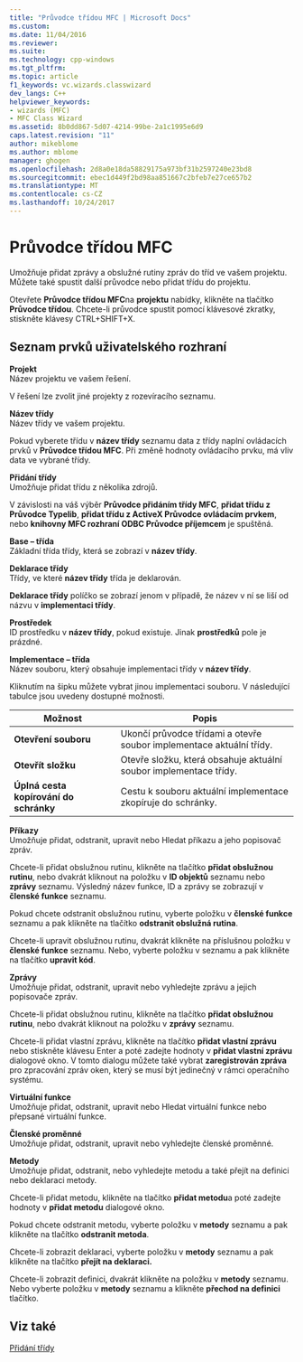 ```yaml
---
title: "Průvodce třídou MFC | Microsoft Docs"
ms.custom: 
ms.date: 11/04/2016
ms.reviewer: 
ms.suite: 
ms.technology: cpp-windows
ms.tgt_pltfrm: 
ms.topic: article
f1_keywords: vc.wizards.classwizard
dev_langs: C++
helpviewer_keywords:
- wizards (MFC)
- MFC Class Wizard
ms.assetid: 8b0dd867-5d07-4214-99be-2a1c1995e6d9
caps.latest.revision: "11"
author: mikeblome
ms.author: mblome
manager: ghogen
ms.openlocfilehash: 2d8a0e18da58829175a973bf31b2597240e23bd8
ms.sourcegitcommit: ebec1d449f2bd98aa851667c2bfeb7e27ce657b2
ms.translationtype: MT
ms.contentlocale: cs-CZ
ms.lasthandoff: 10/24/2017
---
```

# <a name="mfc-class-wizard"></a>Průvodce třídou MFC
Umožňuje přidat zprávy a obslužné rutiny zpráv do tříd ve vašem projektu. Můžete také spustit další průvodce nebo přidat třídu do projektu.  
  
 Otevřete **Průvodce třídou MFC**na **projektu** nabídky, klikněte na tlačítko **Průvodce třídou**. Chcete-li průvodce spustit pomocí klávesové zkratky, stiskněte klávesy CTRL+SHIFT+X.  
  
## <a name="uielement-list"></a>Seznam prvků uživatelského rozhraní  
 **Projekt**  
 Název projektu ve vašem řešení.  
  
 V řešení lze zvolit jiné projekty z rozevíracího seznamu.  
  
 **Název třídy**  
 Název třídy ve vašem projektu.  
  
 Pokud vyberete třídu v **název třídy** seznamu data z třídy naplní ovládacích prvků v **Průvodce třídou MFC**. Při změně hodnoty ovládacího prvku, má vliv data ve vybrané třídy.  
  
 **Přidání třídy**  
 Umožňuje přidat třídu z několika zdrojů.  
  
 V závislosti na váš výběr **Průvodce přidáním třídy MFC**, **přidat třídu z Průvodce Typelib**, **přidat třídu z ActiveX Průvodce ovládacím prvkem**, nebo **knihovny MFC rozhraní ODBC Průvodce příjemcem** je spuštěná.  
  
 **Base – třída**  
 Základní třída třídy, která se zobrazí v **název třídy**.  
  
 **Deklarace třídy**  
 Třídy, ve které **název třídy** třída je deklarován.  
  
 **Deklarace třídy** políčko se zobrazí jenom v případě, že název v ní se liší od názvu v **implementaci třídy**.  
  
 **Prostředek**  
 ID prostředku v **název třídy**, pokud existuje. Jinak **prostředků** pole je prázdné.  
  
 **Implementace – třída**  
 Název souboru, který obsahuje implementaci třídy v **název třídy**.  
  
 Kliknutím na šipku můžete vybrat jinou implementaci souboru. V následující tabulce jsou uvedeny dostupné možnosti.  
  
|Možnost|Popis|  
|------------|-----------------|  
|**Otevření souboru**|Ukončí průvodce třídami a otevře soubor implementace aktuální třídy.|  
|**Otevřít složku**|Otevře složku, která obsahuje aktuální soubor implementace třídy.|  
|**Úplná cesta kopírování do schránky**|Cestu k souboru aktuální implementace zkopíruje do schránky.|  
  
 **Příkazy**  
 Umožňuje přidat, odstranit, upravit nebo Hledat příkazu a jeho popisovač zpráv.  
  
 Chcete-li přidat obslužnou rutinu, klikněte na tlačítko **přidat obslužnou rutinu**, nebo dvakrát kliknout na položku v **ID objektů** seznamu nebo **zprávy** seznamu. Výsledný název funkce, ID a zprávy se zobrazují v **členské funkce** seznamu.  
  
 Pokud chcete odstranit obslužnou rutinu, vyberte položku v **členské funkce** seznamu a pak klikněte na tlačítko **odstranit obslužná rutina**.  
  
 Chcete-li upravit obslužnou rutinu, dvakrát klikněte na příslušnou položku v **členské funkce** seznamu. Nebo, vyberte položku v seznamu a pak klikněte na tlačítko **upravit kód**.  
  
 **Zprávy**  
 Umožňuje přidat, odstranit, upravit nebo vyhledejte zprávu a jejich popisovače zpráv.  
  
 Chcete-li přidat obslužnou rutinu, klikněte na tlačítko **přidat obslužnou rutinu**, nebo dvakrát kliknout na položku v **zprávy** seznamu.  
  
 Chcete-li přidat vlastní zprávu, klikněte na tlačítko **přidat vlastní zprávu** nebo stiskněte klávesu Enter a poté zadejte hodnoty v **přidat vlastní zprávu** dialogové okno. V tomto dialogu můžete také vybrat **zaregistrován zpráva** pro zpracování zpráv oken, který se musí být jedinečný v rámci operačního systému.  
  
 **Virtuální funkce**  
 Umožňuje přidat, odstranit, upravit nebo Hledat virtuální funkce nebo přepsané virtuální funkce.  
  
 **Členské proměnné**  
 Umožňuje přidat, odstranit, upravit nebo vyhledejte členské proměnné.  
  
 **Metody**  
 Umožňuje přidat, odstranit, nebo vyhledejte metodu a také přejít na definici nebo deklaraci metody.  
  
 Chcete-li přidat metodu, klikněte na tlačítko **přidat metodu**a poté zadejte hodnoty v **přidat metodu** dialogové okno.  
  
 Pokud chcete odstranit metodu, vyberte položku v **metody** seznamu a pak klikněte na tlačítko **odstranit metoda**.  
  
 Chcete-li zobrazit deklaraci, vyberte položku v **metody** seznamu a pak klikněte na tlačítko **přejít na deklaraci.**  
  
 Chcete-li zobrazit definici, dvakrát klikněte na položku v **metody** seznamu. Nebo vyberte položku v **metody** seznamu a klikněte **přechod na definici** tlačítko.  
  
## <a name="see-also"></a>Viz také  
 [Přidání třídy](../../ide/adding-a-class-visual-cpp.md)
